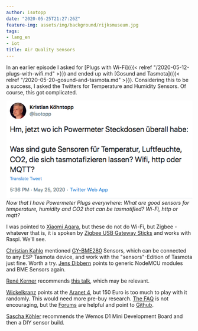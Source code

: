 ```yaml
---
author: isotopp
date: "2020-05-25T21:27:26Z"
feature-img: assets/img/background/rijksmuseum.jpg
tags:
- lang_en
- iot
title: Air Quality Sensors
---
```

In an earlier episode I asked for [Plugs with Wi-Fi]({{< relref "/2020-05-12-plugs-with-wifi.md" >}}) and ended up with [Gosund and Tasmota]({{< relref "/2020-05-20-gosund-and-tasmota.md" >}}). Considering this to be a success, I asked the Twitters for Temperature and Humidity Sensors. Of course, this got complicated.

[![](/uploads/2020/05/temp-question.png)](https://twitter.com/isotopp/status/1264943546085322754)
*Now that I have Powermeter Plugs everywhere: What are good sensors for temperature, humidity and CO2 that can be tasmotified? Wi-Fi, http or mqtt?*

I was pointed to [Xiaomi Aqara](https://www.amazon.de/gp/product/B07SB2C327), but these do not do Wi-Fi, but Zigbee - whatever that is, it is spoken by [Zigbee USB Gateway Sticks](https://www.amazon.de/gp/product/B07PZ7ZHG5) and works with Raspi. We'll see.

[Christian Kahlo](https://twitter.com/ckahlo/status/1264953270298173445) mentioned [GY-BME280](https://www.amazon.de/dp/B07FS95JXT) Sensors, which can be connected to any ESP Tasmota device, and work with the "sensors"-Edition of Tasmota just fine. Worth a try. [Jens Dibbern](https://twitter.com/datengaertner/status/1264949436284899328) points to generic NodeMCU modules and BME Sensors again.

[René Kerner](https://twitter.com/rk3rn3r/status/1264948594743836680) recommends [this talk](https://www.youtube.com/watch?v=WuJ2Y9ccVBY), which may be relevant.

[Wickelkranz](https://twitter.com/wickelkranz/status/1264949455050215424) points at the [Aranet 4](https://aranet4.com/), but 150 Euro is too much to play with it randomly. This would need more pre-buy research. [The FAQ](https://aranet4.com/faq/) is not encouraging, but the [Forums](https://forums.aranet.com/viewtopic.php?f=48&t=63) are helpful and point to [Github](https://github.com/Anrijs/Aranet4-Python).

[Sascha Köhler](https://twitter.com/sascha_koe/status/1264952367251939328) recommends the Wemos D1 Mini Development Board and then a DIY sensor build.
